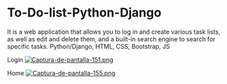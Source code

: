 # To-Do-list-Python-Django
It is a web application that allows you to log in and create various task lists, as well as edit and delete them, and a built-in search engine to search for specific tasks. Python/Django, HTML, CSS, Bootstrap, JS

Login
[![Captura-de-pantalla-151.png](https://i.postimg.cc/R0zTs8dP/Captura-de-pantalla-151.png)](https://postimg.cc/v439D0p9)

Home
[![Captura-de-pantalla-155.png](https://i.postimg.cc/vB2fsS7w/Captura-de-pantalla-155.png)](https://postimg.cc/BLDX5pwm)
